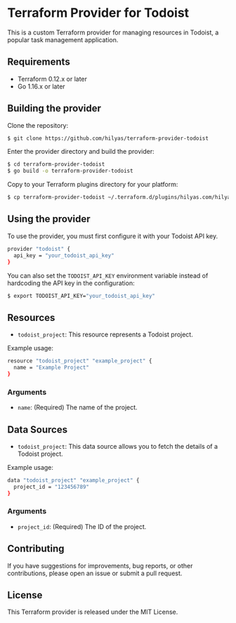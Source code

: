 # Terraform Provider for Todoist

This is a custom Terraform provider for managing resources in Todoist, a popular task management application.

## Requirements

- Terraform 0.12.x or later
- Go 1.16.x or later

## Building the provider

Clone the repository:

```bash
$ git clone https://github.com/hilyas/terraform-provider-todoist
```

Enter the provider directory and build the provider:

```bash
$ cd terraform-provider-todoist
$ go build -o terraform-provider-todoist
```

Copy to your Terraform plugins directory for your platform:

```bash
$ cp terraform-provider-todoist ~/.terraform.d/plugins/hilyas.com/hilyas/todoist/0.1.0/darwin_armd64
```

## Using the provider

To use the provider, you must first configure it with your Todoist API key.

```bash
provider "todoist" {
  api_key = "your_todoist_api_key"
}
```

You can also set the `TODOIST_API_KEY` environment variable instead of hardcoding the API key in the configuration:

```bash
$ export TODOIST_API_KEY="your_todoist_api_key"
```

## Resources

- `todoist_project`: This resource represents a Todoist project.

Example usage:

```bash
resource "todoist_project" "example_project" {
  name = "Example Project"
}
```

### Arguments

- `name`: (Required) The name of the project.

## Data Sources

- `todoist_project`: This data source allows you to fetch the details of a Todoist project.

Example usage:

```bash
data "todoist_project" "example_project" {
  project_id = "123456789"
}
```

### Arguments

- `project_id`: (Required) The ID of the project.

## Contributing

If you have suggestions for improvements, bug reports, or other contributions, please open an issue or submit a pull request.

## License

This Terraform provider is released under the MIT License.